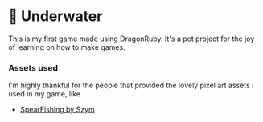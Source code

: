 ﻿# 🐠 Underwater

This is my first game made using DragonRuby. It's a pet project
for the joy of learning on how to make games.

### Assets used

I'm highly thankful for the people that provided the lovely pixel art assets
I used in my game, like

* [SpearFishing by Szym](https://nszym.itch.io/spearfishing-assets-pack)
